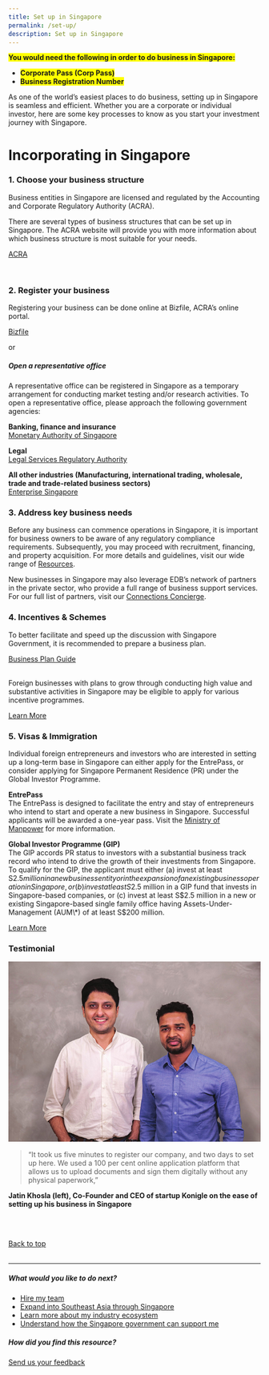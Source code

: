 ```yaml
---
title: Set up in Singapore
permalink: /set-up/
description: Set up in Singapore
---
```

<span style="background-color: #FFFF00">**You would need the following in order to do business in Singapore:**
	
*  <span style="background-color: #FFFF00">**Corporate Pass (Corp Pass)**
*   <span style="background-color: #FFFF00">**Business Registration Number**</span>


As one of the world’s easiest places to do business, setting up in Singapore is seamless and efficient. Whether you are a corporate or individual investor, here are some key processes to know as you start your investment journey with Singapore.


# Incorporating in Singapore

### 1. Choose your business structure

Business entities in Singapore are licensed and regulated by the Accounting and Corporate Regulatory Authority (ACRA).

There are several types of business structures that can be set up in Singapore. The ACRA website will provide you with more information about which business structure is most suitable for your needs.
			
[ACRA](https://www.acra.gov.sg/)

<br>
	
### 2. Register your business

Registering your business can be done online at Bizfile, ACRA’s online portal.
	
[Bizfile](https://www.bizfile.gov.sg/ngbbizfileinternet/faces/oracle/webcenter/portalapp/pages/BizfileHomepage.jspx?_afrWindowId=null&amp;_adf.ctrl-state=s37uihuo9_4)

or<br>
<h5>Open a representative office</h5>

A representative office can be registered in Singapore as a temporary arrangement for conducting market testing and/or research activities. To open a representative office, please approach the following government agencies:

<b>Banking, finance and insurance</b><br>
[Monetary Authority of Singapore](https://www.mas.gov.sg/)

<b>Legal</b><br>
[Legal Services Regulatory Authority](https://eservices.mlaw.gov.sg/LSRA/lsra-home)

<b>All other industries (Manufacturing, international trading, wholesale, trade and trade-related business sectors)</b><br>
[Enterprise Singapore](https://www.enterprisesg.gov.sg/e-services/representative-office/representative-office)

### 3. Address key business needs

Before any business can commence operations in Singapore, it is important for business owners to be aware of any regulatory compliance requirements. Subsequently, you may proceed with recruitment, financing, and property acquisition. For more details and guidelines, visit our wide range of 
[Resources](https://www.edb.gov.sg/en/useful-links.html).

New businesses in Singapore may also leverage EDB’s network of partners in the private sector, who provide a full range of business support services. For our full list of partners, visit our [Connections Concierge](https://www.edb.gov.sg/connections-concierge.html).


### 4. Incentives &amp; Schemes

To better facilitate and speed up the discussion with Singapore Government, it is recommended to prepare a business plan.<br>
	
[Business Plan Guide](https://www.edb.gov.sg/content/dam/edb-en/setting-up-in-singapore/how-to-set-up/Business%20Plan%20Guide.pdf)<br>
	<br>

Foreign businesses with plans to grow through conducting high value and substantive activities in Singapore may be eligible to apply for various incentive programmes.<br>
	
[Learn More](https://www.edb.gov.sg/en/how-we-help/incentives-and-schemes.html)

### 5. Visas &amp; Immigration

Individual foreign entrepreneurs and investors who are interested in setting up a long-term base in Singapore can either apply for the EntrePass, or consider applying for Singapore Permanent Residence (PR) under the Global Investor Programme.

<b>EntrePass </b><br>
The EntrePass is designed to facilitate the entry and stay of entrepreneurs who intend to start and operate a new business in Singapore.&nbsp;Successful applicants will be awarded a one-year pass. Visit the&nbsp;[Ministry of Manpower](http://www.mom.gov.sg/passes-and-permits/entrepass)&nbsp;for more information.

<b>Global Investor Programme (GIP) </b><br>
The GlP accords PR status to investors with a substantial business track record who intend to drive the growth of their investments from Singapore. To qualify for the GIP, the applicant must either (a) invest at least S$2.5 million in a new business entity or in the expansion of an existing business operation in Singapore, or (b) invest at least S$2.5 million in a GIP fund that invests in Singapore-based companies, or (c) invest at least S$2.5 million in a new or existing Singapore-based single family office having Assets-Under-Management (AUM\*) of at least S$200 million.&nbsp;

[Learn More](https://www.edb.gov.sg/en/how-we-help/global-investor-programme.html)

<h3>Testimonial</h3>

![](/images/Set-up-testimonial.png)
<br>
<blockquote>“It took us five minutes to register our company, and two days to set up here. We used a 100 per cent online application platform that allows us to upload documents and sign them digitally without any physical paperwork,”</blockquote>


<b>Jatin Khosla (left), Co-Founder and CEO of startup Konigle
on the ease of setting up his business in Singapore</b>
	
<br>
<br>
	

[Back to top](#incorporating-in-singapore)<br>
<br>
<hr>
	
##### What would you like to do next?<br>
* [Hire my team](/hire/hiring-talent/)<br>
* [Expand into Southeast Asia through Singapore](/expand/grow-into-sea/)<br>
* [Learn more about my industry ecosystem](/industry-ecosystem/)<br>
* [Understand how the Singapore government can support me](/sg-go-support/)<br>


##### How did you find this resource?
[Send us your feedback](https://form.gov.sg/642693623cb98f001239be0d)</span></span>